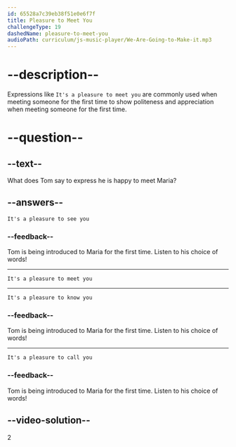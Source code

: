 ```yaml
---
id: 65528a7c39eb38f51e0e6f7f
title: Pleasure to Meet You
challengeType: 19
dashedName: pleasure-to-meet-you
audioPath: curriculum/js-music-player/We-Are-Going-to-Make-it.mp3
---
```


# --description--

Expressions like `It's a pleasure to meet you` are commonly used when meeting someone for the first time to show politeness and appreciation when meeting someone for the first time.

# --question--

## --text--

What does Tom say to express he is happy to meet Maria?

## --answers--

`It's a pleasure to see you`

### --feedback--

Tom is being introduced to Maria for the first time. Listen to his choice of words!

---

`It's a pleasure to meet you`

---

`It's a pleasure to know you`

### --feedback--

Tom is being introduced to Maria for the first time. Listen to his choice of words!

---

`It's a pleasure to call you`

### --feedback--

Tom is being introduced to Maria for the first time. Listen to his choice of words!

## --video-solution--

2
